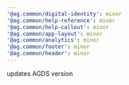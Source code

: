 ```yaml
---
'@ag.common/digital-identity': minor
'@ag.common/help-reference': minor
'@ag.common/help-callout': minor
'@ag.common/app-layout': minor
'@ag.common/analytics': minor
'@ag.common/footer': minor
'@ag.common/header': minor
---
```


updates AGDS version
